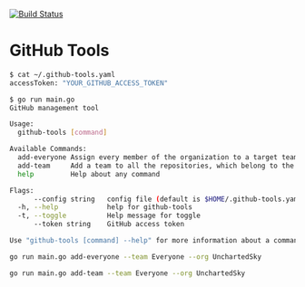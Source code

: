 [![Build Status](https://travis-ci.org/UnchartedSky/github-tools.svg?branch=master)](https://travis-ci.org/UnchartedSky/github-tools)

# GitHub Tools

``` bash
$ cat ~/.github-tools.yaml 
accessToken: "YOUR_GITHUB_ACCESS_TOKEN"
```

``` bash
$ go run main.go 
GitHub management tool

Usage:
  github-tools [command]

Available Commands:
  add-everyone Assign every member of the organization to a target team.
  add-team     Add a team to all the repositories, which belong to the organization
  help         Help about any command

Flags:
      --config string   config file (default is $HOME/.github-tools.yaml)
  -h, --help            help for github-tools
  -t, --toggle          Help message for toggle
      --token string    GitHub access token

Use "github-tools [command] --help" for more information about a command.

```

``` bash
go run main.go add-everyone --team Everyone --org UnchartedSky
```

``` bash
go run main.go add-team --team Everyone --org UnchartedSky
```